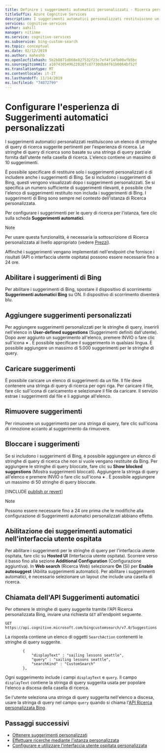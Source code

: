 ```yaml
---
title: Definire i suggerimenti automatici personalizzati - Ricerca personalizzata Bing
titleSuffix: Azure Cognitive Services
description: I suggerimenti automatici personalizzati restituiscono un elenco di stringhe di query di ricerca suggerite pertinenti per l'esperienza di ricerca.
services: cognitive-services
author: aahill
manager: nitinme
ms.service: cognitive-services
ms.subservice: bing-custom-search
ms.topic: conceptual
ms.date: 02/12/2019
ms.author: maheshb
ms.openlocfilehash: 5b2b8871d868e827532f23c7ef4f14fb00afb5bc
ms.sourcegitcommit: a107430549622028fcd7730db84f61b0064bf52f
ms.translationtype: MT
ms.contentlocale: it-IT
ms.lasthandoff: 11/14/2019
ms.locfileid: "74072799"
---
```

# <a name="configure-your-custom-autosuggest-experience"></a>Configurare l'esperienza di Suggerimenti automatici personalizzati

I suggerimenti automatici personalizzati restituiscono un elenco di stringhe di query di ricerca suggerite pertinenti per l'esperienza di ricerca. Le stringhe di query di ricerca sono basate su una stringa di query parziale fornita dall'utente nella casella di ricerca. L'elenco contiene un massimo di 10 suggerimenti. 

È possibile specificare di restituire solo i suggerimenti personalizzati o di includere anche i suggerimenti di Bing. Se si includono i suggerimenti di Bing, questi vengono visualizzati dopo i suggerimenti personalizzati. Se si specifica un numero sufficiente di suggerimenti rilevanti, è possibile che l'elenco di suggerimenti restituito non includa i suggerimenti di Bing. I suggerimenti di Bing sono sempre nel contesto dell'istanza di Ricerca personalizzata. 

Per configurare i suggerimenti per le query di ricerca per l'istanza, fare clic sulla scheda **Suggerimenti automatici**.  

> [!NOTE]
> Per usare questa funzionalità, è necessaria la sottoscrizione di Ricerca personalizzata al livello appropriato (vedere [Prezzi](https://azure.microsoft.com/pricing/details/cognitive-services/bing-custom-search/)).

Affinché i suggerimenti vengano implementati nell'endpoint che fornisce i risultati (API o interfaccia utente ospitata) possono essere necessarie fino a 24 ore.

## <a name="enable-bing-suggestions"></a>Abilitare i suggerimenti di Bing

Per abilitare i suggerimenti di Bing, spostare il dispositivo di scorrimento **Suggerimenti automatici Bing** su ON. Il dispositivo di scorrimento diventerà blu.

## <a name="add-your-own-suggestions"></a>Aggiungere suggerimenti personalizzati

Per aggiungere suggerimenti personalizzati per le stringhe di query, inserirli nell'elenco in **User-defined suggestions** (Suggerimenti definiti dall'utente). Dopo aver aggiunto un suggerimento all'elenco, premere INVIO o fare clic sull'icona **+** . È possibile specificare il suggerimento in qualsiasi lingua. È possibile aggiungere un massimo di 5.000 suggerimenti per le stringhe di query.

## <a name="upload-suggestions"></a>Caricare suggerimenti

È possibile caricare un elenco di suggerimenti da un file. Il file deve contenere una stringa di query di ricerca per ogni riga. Per caricare il file, fare clic sull'icona di caricamento e selezionare il file da caricare. Il servizio estrae i suggerimenti dal file e li aggiunge all'elenco.

## <a name="remove-suggestions"></a>Rimuovere suggerimenti

Per rimuovere un suggerimento per una stringa di query, fare clic sull'icona di rimozione accanto al suggerimento da rimuovere.

## <a name="block-suggestions"></a>Bloccare i suggerimenti

Se si includono i suggerimenti di Bing, è possibile aggiungere un elenco di stringhe di query di ricerca che non si vuole vengano restituite da Bing. Per aggiungere le stringhe di query bloccate, fare clic su **Show blocked suggestions** (Mostra suggerimenti bloccati). Aggiungere la stringa di query all'elenco e premere INVIO o fare clic sull'icona **+** . È possibile aggiungere un massimo di 50 stringhe di query bloccate.



[!INCLUDE [publish or revert](./includes/publish-revert.md)]

>[!NOTE]  
>Possono essere necessarie fino a 24 ore prima che le modifiche alla configurazione di Suggerimenti automatici personalizzati abbiano effetto.


## <a name="enabling-autosuggest-in-hosted-ui"></a>Abilitazione dei suggerimenti automatici nell'interfaccia utente ospitata

Per abilitare i suggerimenti per le stringhe di query per l'interfaccia utente ospitata, fare clic su **Hosted UI** (Interfaccia utente ospitata). Scorrere verso il basso fino alla sezione **Additional Configuration** (Configurazione aggiuntiva). In **Web search** (Ricerca Web) selezionare **On** (Sì) per **Enable autosuggest** (Abilita suggerimenti automatici). Per abilitare i suggerimenti automatici, è necessario selezionare un layout che include una casella di ricerca.


## <a name="calling-the-autosuggest-api"></a>Chiamata dell'API Suggerimenti automatici

Per ottenere le stringhe di query suggerite tramite l'API Ricerca personalizzata Bing, inviare una richiesta `GET` all'endpoint seguente.

```
GET https://api.cognitive.microsoft.com/bingcustomsearch/v7.0/Suggestions 
```

La risposta contiene un elenco di oggetti `SearchAction` contenenti le stringhe di query suggerite.

```
        {  
            "displayText" : "sailing lessons seattle",  
            "query" : "sailing lessons seattle",  
            "searchKind" : "CustomSearch"  
        },  
```

Ogni suggerimento include i campi `displayText` e `query`. Il campo `displayText` contiene la stringa di query suggerita usata per popolare l'elenco a discesa della casella di ricerca.

Se l'utente seleziona una stringa di query suggerita nell'elenco a discesa, usare la stringa di query nel campo `query` quando si chiama l'[API Ricerca personalizzata Bing](overview.md).


## <a name="next-steps"></a>Passaggi successivi

- [Ottenere suggerimenti personalizzati](./get-custom-suggestions.md)
- [Effettuare ricerche mediante l'istanza personalizzata](./search-your-custom-view.md)
- [Configurare e utilizzare l'interfaccia utente ospitata personalizzata](./hosted-ui.md)
